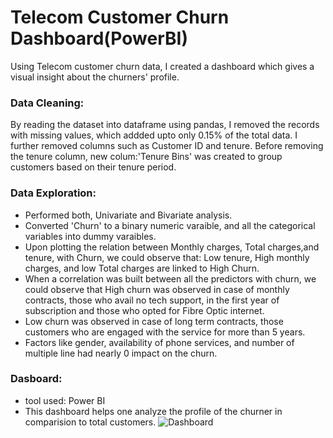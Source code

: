 
# Telecom Customer Churn Dashboard(PowerBI)
Using Telecom customer churn data,
 I created a dashboard which gives a visual 
 insight about the churners' profile.
 


### Data Cleaning:
By reading the dataset into dataframe
using pandas, I removed the records with 
missing values, which addded upto only 0.15%
of the total data. I further removed columns
such as Customer ID and tenure. Before removing
the tenure column, new colum:'Tenure Bins' was 
created to group customers based on their tenure period.

### Data Exploration:
- Performed both, Univariate and Bivariate analysis.
- Converted 'Churn' to a binary numeric varaible, and all the 
    categorical variables into dummy varaibles.
- Upon plotting the relation between Monthly charges, Total charges,and tenure, with Churn, we could observe that: 
    Low tenure, High monthly charges, and low Total charges are linked
    to High Churn.
- When a correlation was built between all the predictors
    with churn, we could observe that High churn was observed in case of
    monthly contracts, those who avail no tech support, in the first year
    of subscription and those who opted for Fibre Optic internet.
- Low churn was observed in case of long term contracts, 
    those customers who are engaged with the service for more than 5 years.
- Factors like gender, availability of phone services, and 
    number of multiple line had nearly 0 impact on the churn.

### Dasboard:
- tool used: Power BI
- This dashboard helps one analyze
    the profile of the churner in comparision
    to total customers.
![Dashboard](https://user-images.githubusercontent.com/86663030/210976187-aff5fab3-d026-404d-a4e9-c6a7e56f1390.png)
